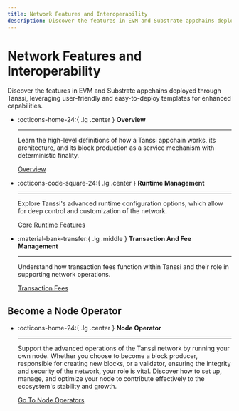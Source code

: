```yaml
---
title: Network Features and Interoperability
description: Discover the features in EVM and Substrate appchains deployed through Tanssi, leveraging user-friendly and easy-to-deploy templates for enhanced capabilities.
---
```


# Network Features and Interoperability
Discover the features in EVM and Substrate appchains deployed through Tanssi, leveraging user-friendly and easy-to-deploy templates for enhanced capabilities.

<div class="grid cards" markdown>

-   :octicons-home-24:{ .lg .center } __Overview__

    ---
    Learn the high-level definitions of how a Tanssi appchain works, its architecture, and its block production as a service mechanism with deterministic finality.


    [Overview](overview.md)

-   :octicons-code-square-24:{ .lg .center } __Runtime Management__

    ---

    Explore Tanssi's advanced runtime configuration options, which allow for deep control and customization of the network.

    [Core Runtime Features](runtime-features.md)

-   :material-bank-transfer:{ .lg .middle } __Transaction And Fee Management__

    ---

    Understand how transaction fees function within Tanssi and their role in supporting network operations.

    [Transaction Fees](tx-fees.md)

</div>

## Become a Node Operator

<div class="grid cards" markdown>

-   :octicons-home-24:{ .lg .center } __Node Operator__

    ---
    Support the advanced operations of the Tanssi network by running your own node. Whether you choose to become a block producer, responsible for creating new blocks, or a validator, ensuring the integrity and security of the network, your role is vital. Discover how to set up, manage, and optimize your node to contribute effectively to the ecosystem's stability and growth.


    [Go To Node Operators](../../node-operators/index.md)

</div>
